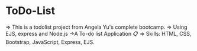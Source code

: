 # ToDo-List

=> This is a todolist project from Angela Yu's complete bootcamp. 
=> Using EJS, express and Node.js ->A To-do list Application 📋 
=> Skills: HTML, CSS, Bootstrap, JavaScript, Express, EJS.
